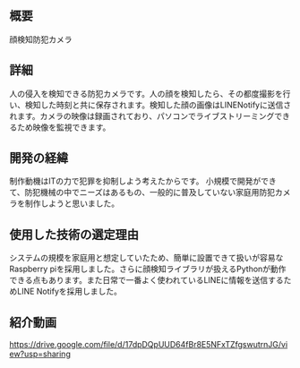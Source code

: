 
## 概要
顔検知防犯カメラ

## 詳細
人の侵入を検知できる防犯カメラです。人の顔を検知したら、その都度撮影を行い、検知した時刻と共に保存されます。検知した顔の画像はLINENotifyに送信されます。カメラの映像は録画されており、パソコンでライブストリーミングできるため映像を監視できます。

## 開発の経緯
制作動機はITの力で犯罪を抑制しよう考えたからです。
小規模で開発ができて、防犯機械の中でニーズはあるもの、一般的に普及していない家庭用防犯カメラを制作しようと思いました。

## 使用した技術の選定理由
システムの規模を家庭用と想定していたため、簡単に設置できて扱いが容易なRaspberry piを採用しました。さらに顔検知ライブラリが扱えるPythonが動作できる点もあります。また日常で一番よく使われているLINEに情報を送信するためLINE Notifyを採用しました。

## 紹介動画
https://drive.google.com/file/d/17dpDQpUUD64fBr8E5NFxTZfgswutrnJG/view?usp=sharing

